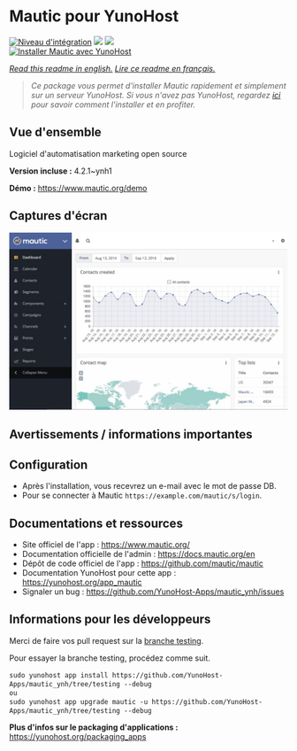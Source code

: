 # Mautic pour YunoHost

[![Niveau d'intégration](https://dash.yunohost.org/integration/mautic.svg)](https://dash.yunohost.org/appci/app/mautic) ![](https://ci-apps.yunohost.org/ci/badges/mautic.status.svg) ![](https://ci-apps.yunohost.org/ci/badges/mautic.maintain.svg)  
[![Installer Mautic avec YunoHost](https://install-app.yunohost.org/install-with-yunohost.svg)](https://install-app.yunohost.org/?app=mautic)

*[Read this readme in english.](./README.md)*
*[Lire ce readme en français.](./README_fr.md)*

> *Ce package vous permet d'installer Mautic rapidement et simplement sur un serveur YunoHost.
Si vous n'avez pas YunoHost, regardez [ici](https://yunohost.org/#/install) pour savoir comment l'installer et en profiter.*

## Vue d'ensemble

Logiciel d'automatisation marketing open source

**Version incluse :** 4.2.1~ynh1

**Démo :** https://www.mautic.org/demo

## Captures d'écran

![](./doc/screenshots/mautic-Screenshots.jpg)

## Avertissements / informations importantes

## Configuration

 * Après l'installation, vous recevrez un e-mail avec le mot de passe DB.
 * Pour se connecter à Mautic `https://example.com/mautic/s/login`.

## Documentations et ressources

* Site officiel de l'app : https://www.mautic.org/
* Documentation officielle de l'admin : https://docs.mautic.org/en
* Dépôt de code officiel de l'app : https://github.com/mautic/mautic
* Documentation YunoHost pour cette app : https://yunohost.org/app_mautic
* Signaler un bug : https://github.com/YunoHost-Apps/mautic_ynh/issues

## Informations pour les développeurs

Merci de faire vos pull request sur la [branche testing](https://github.com/YunoHost-Apps/mautic_ynh/tree/testing).

Pour essayer la branche testing, procédez comme suit.
```
sudo yunohost app install https://github.com/YunoHost-Apps/mautic_ynh/tree/testing --debug
ou
sudo yunohost app upgrade mautic -u https://github.com/YunoHost-Apps/mautic_ynh/tree/testing --debug
```

**Plus d'infos sur le packaging d'applications :** https://yunohost.org/packaging_apps